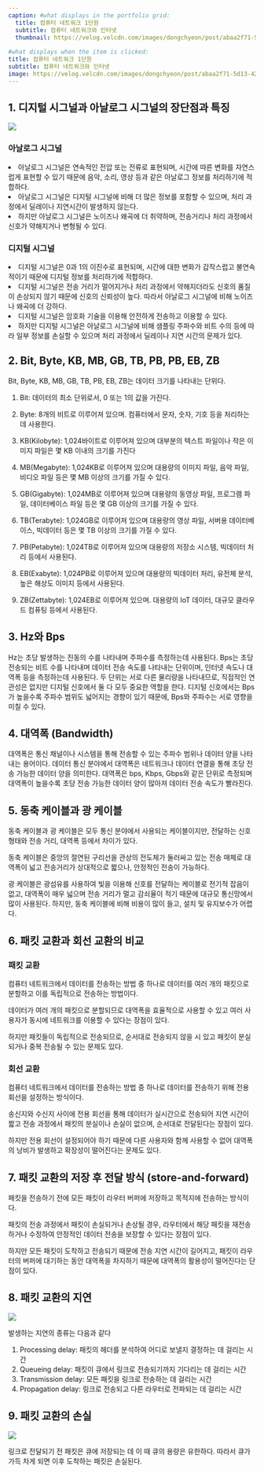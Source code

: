 ```yaml
---
caption: #what displays in the portfolio grid:
  title: 컴퓨터 네트워크 1단원
  subtitle: 컴퓨터 네트워크와 인터넷
  thumbnail: https://velog.velcdn.com/images/dongchyeon/post/abaa2f71-5d13-42d4-8f58-184121364932/image.png
  
#what displays when the item is clicked:
title: 컴퓨터 네트워크 1단원
subtitle: 컴퓨터 네트워크와 인터넷
image: https://velog.velcdn.com/images/dongchyeon/post/abaa2f71-5d13-42d4-8f58-184121364932/image.png #main image, can be a link or a file in assets/img/portfolio
---
```


## 1. 디지털 시그널과 아날로그 시그널의 장단점과 특징

![](https://velog.velcdn.com/images/dongchyeon/post/eab5c3a2-f6ed-40e4-93df-4f3649e4f8b6/image.png)


### 아날로그 시그널


<li>아날로그 시그널은 연속적인 전압 또는 전류로 표현되며, 시간에 따른 변화를 자연스럽게 표현할 수 있기 때문에 음악, 소리, 영상 등과 같은 아날로그 정보를 처리하기에 적합하다.</li>
<li>아날로그 시그널은 디지털 시그널에 비해 더 많은 정보를 포함할 수 있으며, 처리 과정에서 딜레이나 지연시간이 발생하지 않는다.</li>
<li>하지만 아날로그 시그널은 노이즈나 왜곡에 더 취약하며, 전송거리나 처리 과정에서 신호가 약해지거나 변형될 수 있다.</li>

### 디지털 시그널

<li>디지털 시그널은 0과 1의 이진수로 표현되며, 시간에 대한 변화가 갑작스럽고 불연속적이기 때문에 디지털 정보를 처리하기에 적합하다.</li>
<li>디지털 시그널은 전송 거리가 멀어지거나 처리 과정에서 약해지더라도 신호의 품질이 손상되지 않기 때문에 신호의 신뢰성이 높다. 따라서 아날로그 시그널에 비해 노이즈나 왜곡에 더 강하다.</li>
<li>디지털 시그널은 암호화 기술을 이용해 안전하게 전송하고 이용할 수 있다.</li>
<li>하지만 디지털 시그널은 아날로그 시그널에 비해 샘플링 주파수와 비트 수의 등에 따라 일부 정보를 손실할 수 있으며 처리 과정에서 딜레이나 지연 시간의 문제가 있다.</li>
  

## 2. Bit, Byte, KB, MB, GB, TB, PB, PB, EB, ZB
  
Bit, Byte, KB, MB, GB, TB, PB, EB, ZB는 데이터 크기를 나타내는 단위다.

1. Bit: 데이터의 최소 단위로서, 0 또는 1의 값을 가진다.

2. Byte: 8개의 비트로 이루어져 있으며. 컴퓨터에서 문자, 숫자, 기호 등을 처리하는데 사용한다.

3. KB(Kilobyte): 1,024바이트로 이루어져 있으며 대부분의 텍스트 파일이나 작은 이미지 파일은 몇 KB 이내의 크기를 가진다

4. MB(Megabyte): 1,024KB로 이루어져 있으며 대용량의 이미지 파일, 음악 파일, 비디오 파일 등은 몇 MB 이상의 크기를 가질 수 있다.

5. GB(Gigabyte): 1,024MB로 이루어져 있으며 대용량의 동영상 파일, 프로그램 파일, 데이터베이스 파일 등은 몇 GB 이상의 크기를 가질 수 있다.

6. TB(Terabyte): 1,024GB로 이루어져 있으며 대용량의 영상 파일, 서버용 데이터베이스, 빅데이터 등은 몇 TB 이상의 크기를 가질 수 있다.

7. PB(Petabyte): 1,024TB로 이루어져 있으며 대용량의 저장소 시스템, 빅데이터 처리 등에서 사용된다.

8. EB(Exabyte): 1,024PB로 이루어져 있으며 대용량의 빅데이터 처리, 유전체 분석, 높은 해상도 이미지 등에서 사용된다.

9. ZB(Zettabyte): 1,024EB로 이루어져 있으며. 대용량의 IoT 데이터, 대규모 클라우드 컴퓨팅 등에서 사용된다.

## 3. Hz와 Bps

Hz는 초당 발생하는 진동의 수를 나타내며 주파수를 측정하는데 사용된다.
Bps는 초당 전송되는 비트 수를 나타내며 데이터 전송 속도를 나타내는 단위이며, 인터넷 속도나 대역폭 등을 측정하는데 사용된다.
두 단위는 서로 다른 물리량을 나타내므로, 직접적인 연관성은 없지만 디지털 신호에서 둘 다 모두 중요한 역할을 한다. 디지털 신호에서는 Bps가 높을수록 주파수 범위도 넓어지는 경향이 있기 때문에, Bps와 주파수는 서로 영향을 미칠 수 있다.


## 4. 대역폭 (Bandwidth)

대역폭은 통신 채널이나 시스템을 통해 전송할 수 있는 주파수 범위나 데이터 양을 나타내는 용어이다. 데이터 통신 분야에서 대역폭은 네트워크나 데이터 연결을 통해 초당 전송 가능한 데이터 양을 의미한다. 대역폭은 bps, Kbps, Gbps와 같은 단위로 측정되며 대역폭이 높을수록 초당 전송 가능한 데이터 양이 많아져 데이터 전송 속도가 빨라진다.


## 5. 동축 케이블과 광 케이블

동축 케이블과 광 케이블은 모두 통신 분야에서 사용되는 케이블이지만, 전달하는 신호 형태와 전송 거리, 대역폭 등에서 차이가 있다.

동축 케이블은 중앙의 절연된 구리선을 관상의 전도체가 둘러싸고 있는 전송 매체로 대역폭이 넓고 전송거리가 상대적으로 짧으나, 안정적인 전송이 가능하다.

광 케이블은 광섬유를 사용하여 빛을 이용해 신호를 전달하는 케이블로 전기적 잡음이 없고, 대역폭이 매우 넓으며 전송 거리가 멀고 감쇠율이 적기 때문에 대규모 통신망에서 많이 사용된다. 하지만, 동축 케이블에 비해 비용이 많이 들고, 설치 및 유지보수가 어렵다.

## 6. 패킷 교환과 회선 교환의 비교

### 패킷 교환

컴퓨터 네트워크에서 데이터를 전송하는 방법 중 하나로 데이터를 여러 개의 패킷으로 분할하고 이를 독립적으로 전송하는 방법이다.

데이터가 여러 개의 패킷으로 분할되므로 대역폭을 효율적으로 사용할 수 있고 여러 사용자가 동시에 네트워크를 이용할 수 있다는 장점이 있다.

하지만 패킷들이 독립적으로 전송되므로, 순서대로 전송되지 않을 시 있고 패킷이 분실되거나 중복 전송될 수 있는 문제도 있다.

### 회선 교환

컴퓨터 네트워크에서 데이터를 전송하는 방법 중 하나로 데이터를 전송하기 위해 전용 회선을 설정하는 방식이다.

송신지와 수신지 사이에 전용 회선을 통해 데이터가 실시간으로 전송되어 지연 시간이 짧고 전송 과정에서 패킷의 분실이나 손실이 없으며, 순서대로 전달된다는 장점이 있다.

하지만 전용 회선이 설정되어야 하기 때문에 다른 사용자와 함께 사용할 수 없어 대역폭의 낭비가 발생하고 확장성이 떨어진다는 문제도 있다.

## 7. 패킷 교환의 저장 후 전달 방식 (store-and-forward)

패킷을 전송하기 전에 모든 패킷이 라우터 버퍼에 저장하고 목적지에 전송하는 방식이다. 

패킷의 전송 과정에서 패킷이 손실되거나 손상될 경우, 라우터에서 해당 패킷을 재전송하거나 수정하여 안정적인 데이터 전송을 보장할 수 있다는 장점이 있다.

하지만 모든 패킷이 도착하고 전송되기 때문에 전송 지연 시간이 길어지고, 패킷이 라우터의 버퍼에 대기하는 동안 대역폭을 차지하기 때문에 대역폭의 활용성이 떨어진다는 단점이 있다.


## 8. 패킷 교환의 지연

![](https://velog.velcdn.com/images/dongchyeon/post/abaa2f71-5d13-42d4-8f58-184121364932/image.png)

발생하는 지연의 종류는 다음과 같다

1. Processing delay: 패킷의 헤더를 분석하여 어디로 보낼지 결정하는 데 걸리는 시간
2. Queueing delay: 패킷이 큐에서 링크로 전송되기까지 기다리는 데 걸리는 시간
3. Transmission delay: 모든 패킷을 링크로 전송하는 데 걸리는 시간
4. Propagation delay: 링크로 전송되고 다른 라우터로 전파되는 데 걸리는 시간

## 9. 패킷 교환의 손실

![](https://velog.velcdn.com/images/dongchyeon/post/6d583be1-7ed5-4966-804a-5a2e06cd2687/image.png)

링크로 전달되기 전 패킷은 큐에 저장되는 데 이 때 큐의 용량은 유한하다. 따라서 큐가 가득 차게 되면 이후 도착하는 패킷은 손실된다.